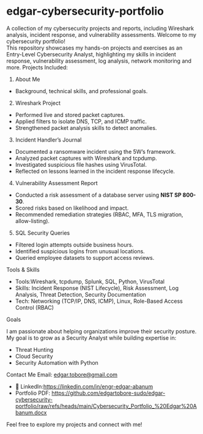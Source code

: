 # edgar-cybersecurity-portfolio
A collection of my cybersecurity projects and reports, including Wireshark analysis, incident response, and vulnerability assessments. 
Welcome to my cybersecurity portfolio!  
This repository showcases my hands-on projects and exercises as an Entry-Level Cybersecurity Analyst, highlighting my skills in incident response, vulnerability assessment, log analysis, network monitoring and more.
Projects Included:
1. About Me
- Background, technical skills, and professional goals.
2. Wireshark Project
- Performed live and stored packet captures.  
- Applied filters to isolate DNS, TCP, and ICMP traffic.  
- Strengthened packet analysis skills to detect anomalies.
3. Incident Handler’s Journal
- Documented a ransomware incident using the 5W’s framework.  
- Analyzed packet captures with Wireshark and tcpdump.  
- Investigated suspicious file hashes using VirusTotal.  
- Reflected on lessons learned in the incident response lifecycle.
4. Vulnerability Assessment Report
- Conducted a risk assessment of a database server using **NIST SP 800-30**.  
- Scored risks based on likelihood and impact.  
- Recommended remediation strategies (RBAC, MFA, TLS migration, allow-listing).  
5. SQL Security Queries
- Filtered login attempts outside business hours.  
- Identified suspicious logins from unusual locations.  
- Queried employee datasets to support access reviews.
  
Tools & Skills

- Tools:Wireshark, tcpdump, Splunk, SQL, Python, VirusTotal  
- Skills: Incident Response (NIST Lifecycle), Risk Assessment, Log Analysis, Threat Detection, Security Documentation  
- Tech: Networking (TCP/IP, DNS, ICMP), Linux, Role-Based Access Control (RBAC)

Goals

I am passionate about helping organizations improve their security posture. My goal is to grow as a Security Analyst while building expertise in:  
- Threat Hunting  
- Cloud Security  
- Security Automation with Python  

Contact Me
Email: edgar.tobore@gmail.com  
- 🔗 LinkedIn:https://linkedin.com/in/engr-edgar-abanum 
- Portfolio PDF: https://github.com/edgartobore-sudo/edgar-cybersecurity-portfolio/raw/refs/heads/main/Cybersecurity_Portfolio_%20Edgar%20Abanum.docx

Feel free to explore my projects and connect with me!  

